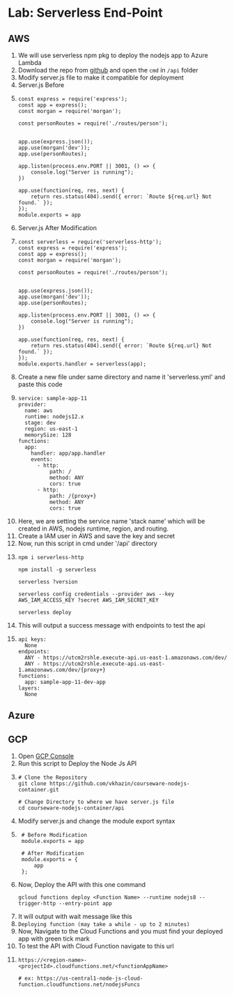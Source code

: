 # Lab: Serverless End-Point

## AWS

1. We will use serverless npm pkg to deploy the nodejs app to Azure Lambda
2. Download the repo from [github](https://github.com/vkhazin/courseware-nodejs-container) and open the `cmd` in `/api` folder 
3. Modify server.js file to make it compatible for deployment
4. Server.js Before
5.  ```
    const express = require('express');
    const app = express();
    const morgan = require('morgan');

    const personRoutes = require('./routes/person');


    app.use(express.json());
    app.use(morgan('dev'));
    app.use(personRoutes);

    app.listen(process.env.PORT || 3001, () => {
        console.log("Server is running");
    })

    app.use(function(req, res, next) {
        return res.status(404).send({ error: `Route ${req.url} Not found.` });
    });
    module.exports = app
    ```
5. Server.js After Modification 
6.  ```
    const serverless = require('serverless-http');
    const express = require('express');
    const app = express();
    const morgan = require('morgan');

    const personRoutes = require('./routes/person');


    app.use(express.json());
    app.use(morgan('dev'));
    app.use(personRoutes);

    app.listen(process.env.PORT || 3001, () => {
        console.log("Server is running");
    })

    app.use(function(req, res, next) {
        return res.status(404).send({ error: `Route ${req.url} Not found.` });
    });
    module.exports.handler = serverless(app);
    ```
7. Create a new file under same directory and name it 'serverless.yml' and paste this code
8.  ```
    service: sample-app-11
    provider:
      name: aws
      runtime: nodejs12.x
      stage: dev
      region: us-east-1
      memorySize: 128
    functions:
      app:
        handler: app/app.handler
        events: 
          - http: 
              path: /
              method: ANY
              cors: true
          - http: 
              path: /{proxy+}
              method: ANY
              cors: true
    ```
9. Here, we are setting the service name 'stack name' which will be created in AWS, nodejs runtime, region, and routing.
10. Create a IAM user in AWS and save the key and secret
11. Now, run this script in cmd under '/api' directory
12. ```
    npm i serverless-http
    
    npm install -g serverless
    
    serverless ?version
    
    serverless config credentials --provider aws --key AWS_IAM_ACCESS_KEY ?secret AWS_IAM_SECRET_KEY
    
    serverless deploy
    ```
13. This will output a success message with endpoints to test the api
14. ```
    api keys:
      None
    endpoints:
      ANY - https://utcm2rshle.execute-api.us-east-1.amazonaws.com/dev/
      ANY - https://utcm2rshle.execute-api.us-east-1.amazonaws.com/dev/{proxy+}
    functions:
      app: sample-app-11-dev-app
    layers:
      None
    ```

## Azure 


## GCP

1. Open [GCP Console](https://console.cloud.google.com/)
2. Run this script to Deploy the Node Js API
3.  ```
    # Clone the Repository
    git clone https://github.com/vkhazin/courseware-nodejs-container.git
    
    # Change Directory to where we have server.js file
    cd courseware-nodejs-container/api
    ```
4. Modify server.js and change the module export syntax
5. ```
    # Before Modification
    module.exports = app
    
    # After Modification
    module.exports = {
        app
    };
    ```
6. Now, Deploy the API with this one command
    ```
    gcloud functions deploy <Function Name> --runtime nodejs8 --trigger-http --entry-point app
    ```
7. It will output with wait message like this
8. `Deploying function (may take a while - up to 2 minutes)`
9. Now, Navigate to the Cloud Functions and you must find your deployed app with green tick mark
10. To test the API with Cloud Function navigate to this url
11. ```
    https://<region-name>-<projectId>.cloudfunctions.net/<functionAppName>
    
    # ex: https://us-central1-node-js-cloud-function.cloudfunctions.net/nodejsFuncs
    ```
